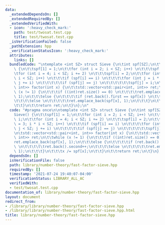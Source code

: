 ```yaml
---
data:
  _extendedDependsOn: []
  _extendedRequiredBy: []
  _extendedVerifiedWith:
  - icon: ':heavy_check_mark:'
    path: test/twosat.test.cpp
    title: test/twosat.test.cpp
  _isVerificationFailed: false
  _pathExtension: hpp
  _verificationStatusIcon: ':heavy_check_mark:'
  attributes:
    links: []
  bundledCode: "\ntemplate <int SZ> struct Sieve {\n\tint spf[SZ];\n\t\n\tSieve()\
    \ {\n\t\tspf[1] = 1;\n\t\tfor (int i = 2; i < SZ; i++) \n\t\t\tspf[i] = i;\n\t\
    \tfor (int i = 4; i < SZ; i += 2) \n\t\t\tspf[i] = 2;\n\t\tfor (int i = 3; i *\
    \ i < SZ; i++) \n\t\t\tif (spf[i] == i) \n\t\t\t\tfor (int j = i * i; j < SZ;\
    \ j += i) \n\t\t\t\t\tif (spf[j] == j) \n\t\t\t\t\t\tspf[j] = i;\n\t}\n\n\tstd::vector<std::pair<int,\
    \ int>> factor(int x) {\n\t\tstd::vector<std::pair<int, int>> ret;\n\t\twhile\
    \ (x != 1) {\n\t\t\tif ((int)ret.size() == 0) \n\t\t\t\tret.emplace_back(spf[x],\
    \ 1);\n\t\t\telse {\n\t\t\t\tif (ret.back().first == spf[x]) \n\t\t\t\t\tret.back().second++;\n\
    \t\t\t\telse \n\t\t\t\t\tret.emplace_back(spf[x], 1);\n\t\t\t}\n\t\t\tx /= spf[x];\n\
    \t\t}\n\t\treturn ret;\n\t}\n};\n"
  code: "#pragma once\n\ntemplate <int SZ> struct Sieve {\n\tint spf[SZ];\n\t\n\t\
    Sieve() {\n\t\tspf[1] = 1;\n\t\tfor (int i = 2; i < SZ; i++) \n\t\t\tspf[i] =\
    \ i;\n\t\tfor (int i = 4; i < SZ; i += 2) \n\t\t\tspf[i] = 2;\n\t\tfor (int i\
    \ = 3; i * i < SZ; i++) \n\t\t\tif (spf[i] == i) \n\t\t\t\tfor (int j = i * i;\
    \ j < SZ; j += i) \n\t\t\t\t\tif (spf[j] == j) \n\t\t\t\t\t\tspf[j] = i;\n\t}\n\
    \n\tstd::vector<std::pair<int, int>> factor(int x) {\n\t\tstd::vector<std::pair<int,\
    \ int>> ret;\n\t\twhile (x != 1) {\n\t\t\tif ((int)ret.size() == 0) \n\t\t\t\t\
    ret.emplace_back(spf[x], 1);\n\t\t\telse {\n\t\t\t\tif (ret.back().first == spf[x])\
    \ \n\t\t\t\t\tret.back().second++;\n\t\t\t\telse \n\t\t\t\t\tret.emplace_back(spf[x],\
    \ 1);\n\t\t\t}\n\t\t\tx /= spf[x];\n\t\t}\n\t\treturn ret;\n\t}\n};\n"
  dependsOn: []
  isVerificationFile: false
  path: library/number-theory/fast-factor-sieve.hpp
  requiredBy: []
  timestamp: '2021-07-24 19:40:07-04:00'
  verificationStatus: LIBRARY_ALL_AC
  verifiedWith:
  - test/twosat.test.cpp
documentation_of: library/number-theory/fast-factor-sieve.hpp
layout: document
redirect_from:
- /library/library/number-theory/fast-factor-sieve.hpp
- /library/library/number-theory/fast-factor-sieve.hpp.html
title: library/number-theory/fast-factor-sieve.hpp
---
```

